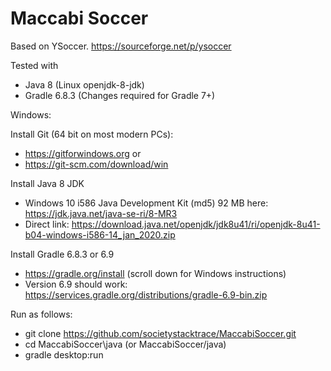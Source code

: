 # Maccabi Soccer
Based on YSoccer.  https://sourceforge.net/p/ysoccer


Tested with 
- Java 8 (Linux openjdk-8-jdk)
- Gradle 6.8.3 (Changes required for Gradle 7+)


Windows:

Install Git (64 bit on most modern PCs):
- https://gitforwindows.org 
or
- https://git-scm.com/download/win

Install Java 8 JDK 
- Windows 10 i586 Java Development Kit (md5) 92 MB here: https://jdk.java.net/java-se-ri/8-MR3
- Direct link: https://download.java.net/openjdk/jdk8u41/ri/openjdk-8u41-b04-windows-i586-14_jan_2020.zip 

Install Gradle 6.8.3 or 6.9
- https://gradle.org/install (scroll down for Windows instructions) 
- Version 6.9 should work: https://services.gradle.org/distributions/gradle-6.9-bin.zip


Run as follows:
- git clone https://github.com/societystacktrace/MaccabiSoccer.git
- cd MaccabiSoccer\java (or MaccabiSoccer/java)
- gradle desktop:run 

